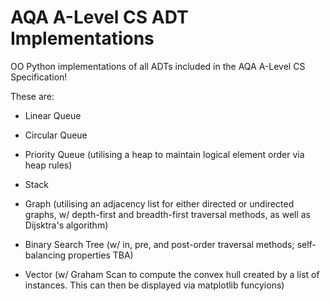 # AQA A-Level CS ADT Implementations
OO Python implementations of all ADTs included in the AQA A-Level CS Specification!

These are:

- Linear Queue

- Circular Queue

- Priority Queue (utilising a heap to maintain logical element order via heap rules)

- Stack

- Graph (utilising an adjacency list for either directed or undirected graphs, w/ depth-first and breadth-first traversal methods, as well as Dijsktra's algorithm)

- Binary Search Tree (w/ in, pre, and post-order traversal methods; self-balancing properties TBA)

- Vector (w/ Graham Scan to compute the convex hull created by a list of instances. This can then be displayed via matplotlib funcyions)
